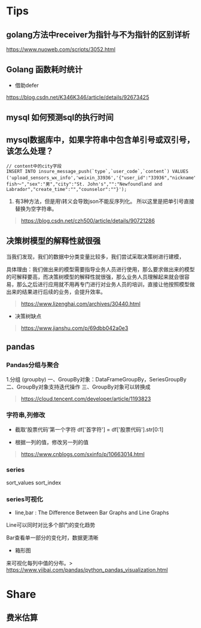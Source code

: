 
# Tips

## golang方法中receiver为指针与不为指针的区别详析

https://www.nuoweb.com/scripts/3052.html


## Golang 函数耗时统计

* 借助defer

https://blog.csdn.net/K346K346/article/details/92673425

## mysql 如何预测sql的执行时间

## mysql数据库中，如果字符串中包含单引号或双引号，该怎么处理？


```
// content中的city字段
INSERT INTO insure_message_push(`type`,`user_code`,`content`) VALUES ('upload_sensors_wx_info','weixin_33936','{"user_id":"33936","nickname":"～fish～","sex":"男","city":"St. John's","":"Newfoundland and Labrador","create_time":"","counselor":""}');

```

1. 有3种方法，但是用\转义会导致json不能反序列化。 所以这里是把单引号直接替换为空字符串。

> https://blog.csdn.net/czh500/article/details/90721286

## 决策树模型的解释性就很强

当我们发现，我们的数据中分类变量比较多，我们尝试采取决策树进行建模，

具体理由：我们做出来的模型需要指导业务人员进行使用，那么要求做出来的模型的可解释要高，而决策树模型的解释性就很强，那么业务人员理解起来就会很容易，那么之后进行应用就不用再专门进行对业务人员的培训，直接让他按照模型做出来的结果进行后续的业务，会提升效率。

> https://www.lizenghai.com/archives/30440.html

* 决策树缺点

> https://www.jianshu.com/p/69dbb042a0e3

## pandas

### Pandas分组与聚合
1.分组 (groupby)
一、GroupBy对象：DataFrameGroupBy，SeriesGroupBy
二、GroupBy对象支持迭代操作
三、GroupBy对象可以转换成

> https://cloud.tencent.com/developer/article/1193823

### 字符串,列修改

* 截取'股票代码'第一个字符
df['首字符'] = df['股票代码'].str[0:1]

* 根据一列的值，修改另一列的值 
> https://www.cnblogs.com/sxinfo/p/10663014.html

### series

sort_values
sort_index

### series可视化

* line,bar : The Difference Between Bar Graphs and Line Graphs

Line可以同时对比多个部门的变化趋势

Bar查看单一部分的变化时，数据更清晰

* 箱形图

来可视化每列中值的分布。> https://www.yiibai.com/pandas/python_pandas_visualization.html

# Share

## 费米估算

